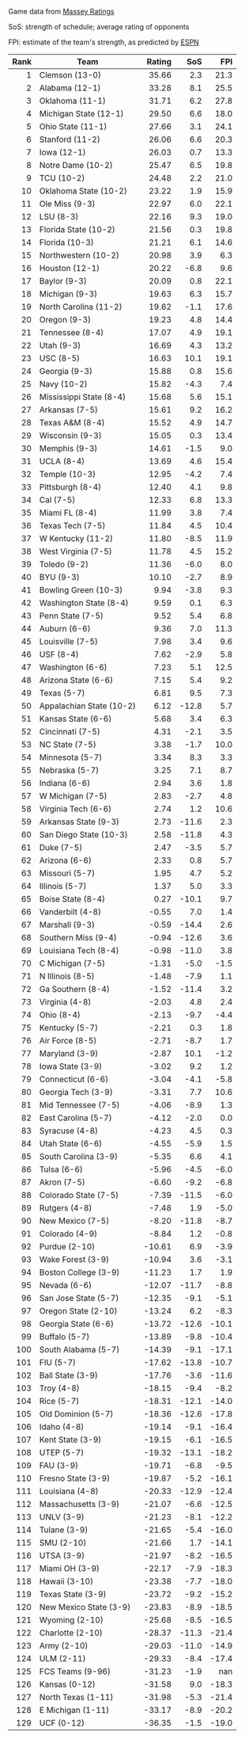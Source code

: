 Game data from [Massey Ratings](https://www.masseyratings.com/data.php)

SoS: strength of schedule; average rating of opponents

FPI: estimate of the team's strength, as predicted by
[ESPN](http://www.espn.com/college-football/statistics/teamratings)

Rank |           Team            | Rating |  SoS  |  FPI  
----:| ------------------------- | ------:| -----:| -----:
   1 | Clemson (13-0)            |  35.66 |   2.3 |  21.3
   2 | Alabama (12-1)            |  33.28 |   8.1 |  25.5
   3 | Oklahoma (11-1)           |  31.71 |   6.2 |  27.8
   4 | Michigan State (12-1)     |  29.50 |   6.6 |  18.0
   5 | Ohio State (11-1)         |  27.66 |   3.1 |  24.1
   6 | Stanford (11-2)           |  26.06 |   6.6 |  20.3
   7 | Iowa (12-1)               |  26.03 |   0.7 |  13.3
   8 | Notre Dame (10-2)         |  25.47 |   6.5 |  19.8
   9 | TCU (10-2)                |  24.48 |   2.2 |  21.0
  10 | Oklahoma State (10-2)     |  23.22 |   1.9 |  15.9
  11 | Ole Miss (9-3)            |  22.97 |   6.0 |  22.1
  12 | LSU (8-3)                 |  22.16 |   9.3 |  19.0
  13 | Florida State (10-2)      |  21.56 |   0.3 |  19.8
  14 | Florida (10-3)            |  21.21 |   6.1 |  14.6
  15 | Northwestern (10-2)       |  20.98 |   3.9 |   6.3
  16 | Houston (12-1)            |  20.22 |  -6.8 |   9.6
  17 | Baylor (9-3)              |  20.09 |   0.8 |  22.1
  18 | Michigan (9-3)            |  19.63 |   6.3 |  15.7
  19 | North Carolina (11-2)     |  19.62 |  -1.1 |  17.6
  20 | Oregon (9-3)              |  19.23 |   4.8 |  14.4
  21 | Tennessee (8-4)           |  17.07 |   4.9 |  19.1
  22 | Utah (9-3)                |  16.69 |   4.3 |  13.2
  23 | USC (8-5)                 |  16.63 |  10.1 |  19.1
  24 | Georgia (9-3)             |  15.88 |   0.8 |  15.6
  25 | Navy (10-2)               |  15.82 |  -4.3 |   7.4
  26 | Mississippi State (8-4)   |  15.68 |   5.6 |  15.1
  27 | Arkansas (7-5)            |  15.61 |   9.2 |  16.2
  28 | Texas A&M (8-4)           |  15.52 |   4.9 |  14.7
  29 | Wisconsin (9-3)           |  15.05 |   0.3 |  13.4
  30 | Memphis (9-3)             |  14.61 |  -1.5 |   9.0
  31 | UCLA (8-4)                |  13.69 |   4.6 |  15.4
  32 | Temple (10-3)             |  12.95 |  -4.2 |   7.4
  33 | Pittsburgh (8-4)          |  12.40 |   4.1 |   9.8
  34 | Cal (7-5)                 |  12.33 |   6.8 |  13.3
  35 | Miami FL (8-4)            |  11.99 |   3.8 |   7.4
  36 | Texas Tech (7-5)          |  11.84 |   4.5 |  10.4
  37 | W Kentucky (11-2)         |  11.80 |  -8.5 |  11.9
  38 | West Virginia (7-5)       |  11.78 |   4.5 |  15.2
  39 | Toledo (9-2)              |  11.36 |  -6.0 |   8.0
  40 | BYU (9-3)                 |  10.10 |  -2.7 |   8.9
  41 | Bowling Green (10-3)      |   9.94 |  -3.8 |   9.3
  42 | Washington State (8-4)    |   9.59 |   0.1 |   6.3
  43 | Penn State (7-5)          |   9.52 |   5.4 |   6.8
  44 | Auburn (6-6)              |   9.36 |   7.0 |  11.3
  45 | Louisville (7-5)          |   7.98 |   3.4 |   9.6
  46 | USF (8-4)                 |   7.62 |  -2.9 |   5.8
  47 | Washington (6-6)          |   7.23 |   5.1 |  12.5
  48 | Arizona State (6-6)       |   7.15 |   5.4 |   9.2
  49 | Texas (5-7)               |   6.81 |   9.5 |   7.3
  50 | Appalachian State (10-2)  |   6.12 | -12.8 |   5.7
  51 | Kansas State (6-6)        |   5.68 |   3.4 |   6.3
  52 | Cincinnati (7-5)          |   4.31 |  -2.1 |   3.5
  53 | NC State (7-5)            |   3.38 |  -1.7 |  10.0
  54 | Minnesota (5-7)           |   3.34 |   8.3 |   3.3
  55 | Nebraska (5-7)            |   3.25 |   7.1 |   8.7
  56 | Indiana (6-6)             |   2.94 |   3.6 |   1.8
  57 | W Michigan (7-5)          |   2.83 |  -2.7 |   4.8
  58 | Virginia Tech (6-6)       |   2.74 |   1.2 |  10.6
  59 | Arkansas State (9-3)      |   2.73 | -11.6 |   2.3
  60 | San Diego State (10-3)    |   2.58 | -11.8 |   4.3
  61 | Duke (7-5)                |   2.47 |  -3.5 |   5.7
  62 | Arizona (6-6)             |   2.33 |   0.8 |   5.7
  63 | Missouri (5-7)            |   1.95 |   4.7 |   5.2
  64 | Illinois (5-7)            |   1.37 |   5.0 |   3.3
  65 | Boise State (8-4)         |   0.27 | -10.1 |   9.7
  66 | Vanderbilt (4-8)          |  -0.55 |   7.0 |   1.4
  67 | Marshall (9-3)            |  -0.59 | -14.4 |   2.6
  68 | Southern Miss (9-4)       |  -0.94 | -12.6 |   3.6
  69 | Louisiana Tech (8-4)      |  -0.98 | -11.0 |   3.8
  70 | C Michigan (7-5)          |  -1.31 |  -5.0 |  -1.5
  71 | N Illinois (8-5)          |  -1.48 |  -7.9 |   1.1
  72 | Ga Southern (8-4)         |  -1.52 | -11.4 |   3.2
  73 | Virginia (4-8)            |  -2.03 |   4.8 |   2.4
  74 | Ohio (8-4)                |  -2.13 |  -9.7 |  -4.4
  75 | Kentucky (5-7)            |  -2.21 |   0.3 |   1.8
  76 | Air Force (8-5)           |  -2.71 |  -8.7 |   1.7
  77 | Maryland (3-9)            |  -2.87 |  10.1 |  -1.2
  78 | Iowa State (3-9)          |  -3.02 |   9.2 |   1.2
  79 | Connecticut (6-6)         |  -3.04 |  -4.1 |  -5.8
  80 | Georgia Tech (3-9)        |  -3.31 |   7.7 |  10.6
  81 | Mid Tennessee (7-5)       |  -4.06 |  -8.9 |   1.3
  82 | East Carolina (5-7)       |  -4.12 |  -2.0 |   0.0
  83 | Syracuse (4-8)            |  -4.23 |   4.5 |   0.3
  84 | Utah State (6-6)          |  -4.55 |  -5.9 |   1.5
  85 | South Carolina (3-9)      |  -5.35 |   6.6 |   4.1
  86 | Tulsa (6-6)               |  -5.96 |  -4.5 |  -6.0
  87 | Akron (7-5)               |  -6.60 |  -9.2 |  -6.8
  88 | Colorado State (7-5)      |  -7.39 | -11.5 |  -6.0
  89 | Rutgers (4-8)             |  -7.48 |   1.9 |  -5.0
  90 | New Mexico (7-5)          |  -8.20 | -11.8 |  -8.7
  91 | Colorado (4-9)            |  -8.84 |   1.2 |  -0.8
  92 | Purdue (2-10)             | -10.61 |   6.9 |  -3.9
  93 | Wake Forest (3-9)         | -10.94 |   3.6 |  -3.1
  94 | Boston College (3-9)      | -11.23 |   1.7 |   1.9
  95 | Nevada (6-6)              | -12.07 | -11.7 |  -8.8
  96 | San Jose State (5-7)      | -12.35 |  -9.1 |  -5.1
  97 | Oregon State (2-10)       | -13.24 |   6.2 |  -8.3
  98 | Georgia State (6-6)       | -13.72 | -12.6 | -10.1
  99 | Buffalo (5-7)             | -13.89 |  -9.8 | -10.4
 100 | South Alabama (5-7)       | -14.39 |  -9.1 | -17.1
 101 | FIU (5-7)                 | -17.62 | -13.8 | -10.7
 102 | Ball State (3-9)          | -17.76 |  -3.6 | -11.6
 103 | Troy (4-8)                | -18.15 |  -9.4 |  -8.2
 104 | Rice (5-7)                | -18.31 | -12.1 | -14.0
 105 | Old Dominion (5-7)        | -18.36 | -12.6 | -17.8
 106 | Idaho (4-8)               | -19.14 |  -9.1 | -16.4
 107 | Kent State (3-9)          | -19.15 |  -6.1 | -16.5
 108 | UTEP (5-7)                | -19.32 | -13.1 | -18.2
 109 | FAU (3-9)                 | -19.71 |  -6.8 |  -9.5
 110 | Fresno State (3-9)        | -19.87 |  -5.2 | -16.1
 111 | Louisiana (4-8)           | -20.33 | -12.9 | -12.4
 112 | Massachusetts (3-9)       | -21.07 |  -6.6 | -12.5
 113 | UNLV (3-9)                | -21.23 |  -8.1 | -12.2
 114 | Tulane (3-9)              | -21.65 |  -5.4 | -16.0
 115 | SMU (2-10)                | -21.66 |   1.7 | -14.1
 116 | UTSA (3-9)                | -21.97 |  -8.2 | -16.5
 117 | Miami OH (3-9)            | -22.17 |  -7.9 | -18.3
 118 | Hawaii (3-10)             | -23.38 |  -7.7 | -18.0
 119 | Texas State (3-9)         | -23.72 |  -9.2 | -15.2
 120 | New Mexico State (3-9)    | -23.83 |  -8.9 | -18.5
 121 | Wyoming (2-10)            | -25.68 |  -8.5 | -16.5
 122 | Charlotte (2-10)          | -28.37 | -11.3 | -21.4
 123 | Army (2-10)               | -29.03 | -11.0 | -14.9
 124 | ULM (2-11)                | -29.33 |  -8.4 | -17.4
 125 | FCS Teams (9-96)          | -31.23 |  -1.9 |   nan
 126 | Kansas (0-12)             | -31.58 |   9.0 | -18.3
 127 | North Texas (1-11)        | -31.98 |  -5.3 | -21.4
 128 | E Michigan (1-11)         | -33.17 |  -8.9 | -20.2
 129 | UCF (0-12)                | -36.35 |  -1.5 | -19.0
